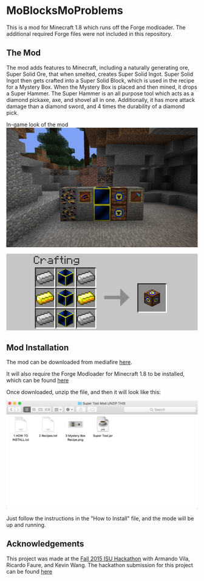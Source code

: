 # MoBlocksMoProblems

This is a mod for Minecraft 1.8 which runs off the Forge modloader. The additional required Forge files were not included in this repository.

## The Mod

The mod adds features to Minecraft, including a naturally generating ore, Super Solid Ore, that when smelted, creates Super Solid Ingot. Super Solid Ingot then gets crafted into a Super Solid Block, which is used in the recipe for a Mystery Box. When the Mystery Box is placed and then mined, it drops a Super Hammer. The Super Hammer is an all purpose tool which acts as a diamond pickaxe, axe, and shovel all in one. Additionally, it has more attack damage than a diamond sword, and 4 times the durability of a diamond pick.

In-game look of the mod
![alt tag](https://github.com/Icebreaker9697/MoBlocksMoProblems/blob/master/readmeImages/inGame.png)

![alt tag](https://github.com/Icebreaker9697/MoBlocksMoProblems/blob/master/readmeImages/recipe.png)

## Mod Installation

The mod can be downloaded from mediafire [here](http://www.mediafire.com/file/69tgtl0wr1d6614/Super+Tool+Mod+UNZIP+THIS.zip).

It will also require the Forge Modloader for Minecraft 1.8 to be installed, which can be found [here](http://files.minecraftforge.net/fml/1.8)

Once downloaded, unzip the file, and then it will look like this:

![alt tag](https://github.com/Icebreaker9697/MoBlocksMoProblems/blob/master/readmeImages/modFiles.png)

Just follow the instructions in the "How to Install" file, and the mode will be up and running.

## Acknowledgements
This project was made at the [Fall 2015 ISU Hackathon](https://hack-isu-2015.devpost.com/?ref_content=default&ref_feature=challenge&ref_medium=portfolio) with Armando Vila, Ricardo Faure, and Kevin Wang. The hackathon submission for this project can be found [here](https://devpost.com/software/mobblocksmoproblems-l95y21)

